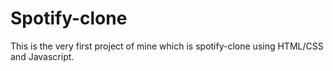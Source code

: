 # Spotify-clone
This is the very first project of mine which is spotify-clone using HTML/CSS and Javascript.
